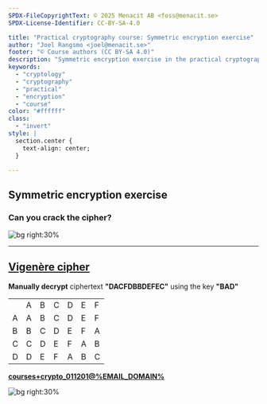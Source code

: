 ```yaml
---
SPDX-FileCopyrightText: © 2025 Menacit AB <foss@menacit.se>
SPDX-License-Identifier: CC-BY-SA-4.0

title: "Practical cryptography course: Symmetric encryption exercise"
author: "Joel Rangsmo <joel@menacit.se>"
footer: "© Course authors (CC BY-SA 4.0)"
description: "Symmetric encryption exercise in the practical cryptography course"
keywords:
  - "cryptology"
  - "cryptography"
  - "practical"
  - "encryption"
  - "course"
color: "#ffffff"
class:
  - "invert"
style: |
  section.center {
    text-align: center;
  }

---
```

<!-- _footer: "%ATTRIBUTION_PREFIX% Jan Hrdina (CC BY-SA 2.0)" -->
## Symmetric encryption exercise
### Can you crack the cipher?

![bg right:30%](images/12-optics.jpg)

---
<!-- _footer: "%ATTRIBUTION_PREFIX% Jan Hrdina (CC BY-SA 2.0)" -->
## [Vigenère cipher](https://en.wikipedia.org/wiki/Vigen%C3%A8re_cipher)
**Manually decrypt** ciphertext **"DACFDBBDEFEC"**
using the key **"BAD"**
  
|     |     |     |     |     |     |     |
|-----|-----|-----|-----|-----|-----|-----|
|     |  A  |  B  |  C  |  D  |  E  |  F  |
|  A  |  A  |  B  |  C  |  D  |  E  |  F  |
|  B  |  B  |  C  |  D  |  E  |  F  |  A  |
|  C  |  C  |  D  |  E  |  F  |  A  |  B  |
|  D  |  D  |  E  |  F  |  A  |  B  |  C  |

**[courses+crypto_011201@%EMAIL_DOMAIN%](mailto:courses+crypto_011201@%EMAIL_DOMAIN%)**

![bg right:30%](images/12-optics.jpg)
